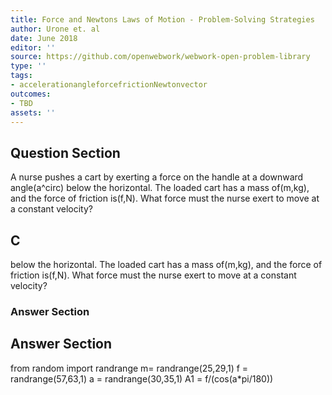 ```yaml
---
title: Force and Newtons Laws of Motion - Problem-Solving Strategies
author: Urone et. al
date: June 2018
editor: ''
source: https://github.com/openwebwork/webwork-open-problem-library
type: ''
tags:
- accelerationangleforcefrictionNewtonvector
outcomes:
- TBD
assets: ''
---
```


## Question Section 

A nurse pushes a cart by exerting a force on the handle at a downward angle(a^circ) below the horizontal. The loaded cart has a mass of(m,kg), and the force of friction is(f,N).  What force must the nurse exert to move at a constant velocity?
## C
below the horizontal. The loaded cart has a mass of(m,kg), and the force of friction is(f,N).  What force must the nurse exert to move at a constant velocity?
### Answer Section


## Answer Section

from random import randrange
m= randrange(25,29,1)
f = randrange(57,63,1)
a = randrange(30,35,1)
A1 = f/(cos(a*pi/180))